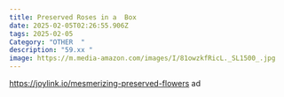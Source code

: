 ```yaml
---
title: Preserved Roses in a  Box
date: 2025-02-05T02:26:55.906Z
tags: 2025-02-05
Category: "OTHER  "
description: "59.xx "
image: https://m.media-amazon.com/images/I/81owzkfRicL._SL1500_.jpg
---
```

https://joylink.io/mesmerizing-preserved-flowers   ad
